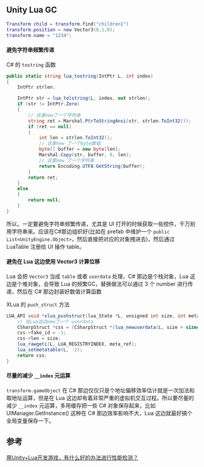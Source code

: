 ## Unity Lua GC

```lua
Transform child = transform.find("children1")
transform.position = new Vector3(0,1,0);
transform.name = "1234";
```

#### 避免字符串频繁传递

C# 的 `tostring` 函数

```c#
public static string lua_tostring(IntPtr L, int index)
{
    IntPtr strlen;

    IntPtr str = lua_tolstring(L, index, out strlen);
    if (str != IntPtr.Zero)
	{
        // 这里new了一个字符串
        string ret = Marshal.PtrToStringAnsi(str, strlen.ToInt32());
        if (ret == null)
        {
            int len = strlen.ToInt32();
            // 这里new 了一个byte数组
            byte[] buffer = new byte[len];
            Marshal.Copy(str, buffer, 0, len);
            // 这里new 了一个字符串
            return Encoding.UTF8.GetString(buffer);
        }
        return ret;
    }
    else
	{
        return null;
	}
} 
```

所以，一定要避免字符串频繁传递，尤其是 UI 打开的时候获取一些控件，千万别用字符串来。应该在C#那边组织好(比如在 prefab 中维护一个 `public List<UnityEngine.Object>`，然后直接把对应的对象拽进去)，然后通过 LuaTable 注册给 UI 操作 table。

#### 避免在 Lua 这边使用 Vector3 计算位移

Lua 会把 `Vector3` 当成 `table` 或者 `userdata` 处理，C# 那边是个栈对象，Lua 这边是个堆对象，会导致 Lua 的频繁GC，替换做法可以通过 3 个 number 进行传递，然后在 C# 那边封装好数值计算函数

XLua 的 `push_struct` 方法

```c#
LUA_API void *xlua_pushstruct(lua_State *L, unsigned int size, int meta_ref) {
    // 在Lua这边new了一个 userdata
    CSharpStruct *css = (CSharpStruct *)lua_newuserdata(L, size + sizeof(int) + sizeof(unsigned int));
    css->fake_id = -1; 
    css->len = size;
    lua_rawgeti(L, LUA_REGISTRYINDEX, meta_ref);
    lua_setmetatable(L, -2);
    return css;
}
```


#### 尽量的减少 `__index` 元运算

`transform.gameObject` 在 C# 那边仅仅只是个地址偏移效率估计就是一次加法和取地址运算，但是在 Lua 这边却有着非常严重的虚拟机交互过程。所以要尽量的减少 `__index` 元运算，多用缓存把一些 C# 对象保存起来，比如 UIManager.GetInstance() 这种在 C# 那边效率影响不大，Lua 这边就最好搞个全局变量保存一下。


## 参考
[用Unity+Lua开发游戏，有什么好的办法进行性能检测？](https://www.zhihu.com/question/307064711)